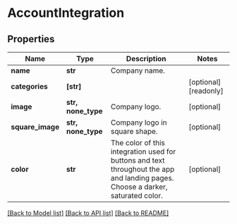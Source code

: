 # AccountIntegration

## Properties
Name | Type | Description | Notes
------------ | ------------- | ------------- | -------------
**name** | **str** | Company name. | 
**categories** | **[str]** |  | [optional] [readonly] 
**image** | **str, none_type** | Company logo. | [optional] 
**square_image** | **str, none_type** | Company logo in square shape. | [optional] 
**color** | **str** | The color of this integration used for buttons and text throughout the app and landing pages. Choose a darker, saturated color. | [optional] 

[[Back to Model list]](../README.md#documentation-for-models) [[Back to API list]](../README.md#documentation-for-api-endpoints) [[Back to README]](../README.md)



